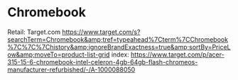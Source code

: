 # Chromebook
Retail: Target.com https://www.target.com/s?searchTerm=Chromebook&amp;tref=typeahead%7Cterm%7CChromebook%7C%7C%7Chistory&amp;ignoreBrandExactness=true&amp;sortBy=PriceLow&amp;moveTo=product-list-grid index: https://www.target.com/p/acer-315-15-6-chromebook-intel-celeron-4gb-64gb-flash-chromeos-manufacturer-refurbished/-/A-1000088050 
